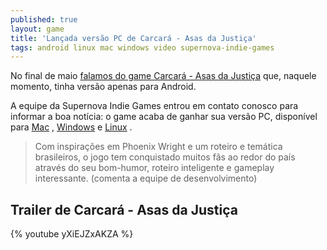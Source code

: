 ```yaml
---
published: true
layout: game
title: 'Lançada versão PC de Carcará - Asas da Justiça'
tags: android linux mac windows video supernova-indie-games
---
```

No final de maio <a href="{{ site.baseurl }}/2015/05/28/carcara-asas-da-justica/">falamos do game Carcará - Asas da Justiça</a>
 que, naquele momento, tinha versão apenas para Android.

A equipe da Supernova Indie Games entrou em contato conosco para informar a boa notícia: o game acaba de ganhar sua versão PC, disponível para <a href="http://www.mediafire.com/download/0drde200ahdi5pl/carcara_mac_5_1.4.zip" target="_blank">Mac</a>
, <a href="http://www.mediafire.com/download/kiux8kukj8zcbde/carcara_win_5_1.4.zip" target="_blank">Windows</a>
 e <a href="http://www.mediafire.com/download/silgcza4hka98zq/carcara_lin_5_1.4.zip" target="_blank">Linux</a>
.

> Com inspirações em Phoenix Wright e um roteiro e temática brasileiros, o jogo tem conquistado muitos fãs ao redor do país através do seu bom-humor, roteiro inteligente e gameplay interessante. (comenta a equipe de desenvolvimento)

## Trailer de Carcará - Asas da Justiça
{% youtube yXiEJZxAKZA %}
